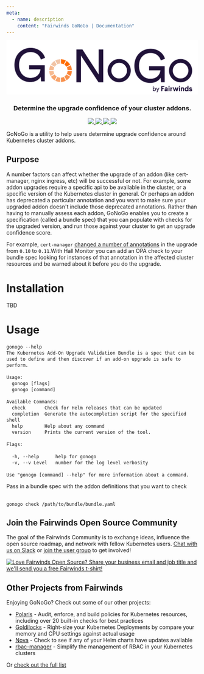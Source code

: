 ```yaml
---
meta:
  - name: description
    content: "Fairwinds GoNoGo | Documentation"
---
```

<div align="center" class="no-border">
  <img src="/img/gonogo-logo.png" alt="GoNoGo Logo">
  <br>
  <h3>Determine the upgrade confidence of your cluster addons.</h3>
  <a href="https://github.com/FairwindsOps/gonogo/releases">
    <img src="https://img.shields.io/github/v/release/FairwindsOps/gonogo">
  </a>
  <a href="https://goreportcard.com/report/github.com/FairwindsOps/gonogo">
    <img src="https://goreportcard.com/badge/github.com/FairwindsOps/gonogo">
  </a>
  <a href="https://circleci.com/gh/FairwindsOps/gonogo.svg">
    <img src="https://circleci.com/gh/FairwindsOps/gonogo.svg?style=svg">
  </a>
  <a href="https://insights.fairwinds.com/gh/FairwindsOps/gonogo">
    <img src="https://insights.fairwinds.com/v0/gh/FairwindsOps/gonogo/badge.svg">
  </a>
</div>


GoNoGo is a utility to help users determine upgrade confidence around Kubernetes cluster addons.

## Purpose
A number factors can affect whether the upgrade of an addon (like cert-manager, nginx ingress, etc) will be successful or not. For example, some addon upgrades require a specific api to be available in the cluster, or a specific version of the Kubernetes cluster in general. Or perhaps an addon has deprecated a particular annotation and you want to make sure your upgraded addon doesn't include those deprecated annotations. Rather than having to manually assess each addon, GoNoGo enables you to create a specification (called a bundle spec) that you can populate with checks for the upgraded version, and run those against your cluster to get an upgrade confidence score.

For example, `cert-manager` [changed a number of annotations](https://cert-manager.io/docs/installation/upgrading/upgrading-0.10-0.11/#additional-annotation-changes) in the upgrade from `0.10` to `0.11`.With Hall Monitor you can add an OPA check to your bundle spec looking for instances of that annotation in the affected cluster resources and be warned about it before you do the upgrade.



# Installation
TBD

# Usage
```
gonogo --help
The Kubernetes Add-On Upgrade Validation Bundle is a spec that can be used to define and then discover if an add-on upgrade is safe to perform.

Usage:
  gonogo [flags]
  gonogo [command]

Available Commands:
  check       Check for Helm releases that can be updated
  completion  Generate the autocompletion script for the specified shell
  help        Help about any command
  version     Prints the current version of the tool.

Flags:

  -h, --help      help for gonogo
  -v, --v Level   number for the log level verbosity

Use "gonogo [command] --help" for more information about a command.

```

Pass in a bundle spec with the addon definitions that you want to check
```

gonogo check /path/to/bundle/bundle.yaml

```



<!-- Begin boilerplate -->
## Join the Fairwinds Open Source Community

The goal of the Fairwinds Community is to exchange ideas, influence the open source roadmap,
and network with fellow Kubernetes users.
[Chat with us on Slack](https://join.slack.com/t/fairwindscommunity/shared_invite/zt-e3c6vj4l-3lIH6dvKqzWII5fSSFDi1g)
or
[join the user group](https://www.fairwinds.com/open-source-software-user-group) to get involved!


<a href="https://www.fairwinds.com/t-shirt-offer?utm_source=gonogo&utm_medium=gonogo&utm_campaign=gonogo-tshirt">

 <img src="https://www.fairwinds.com/hubfs/Doc_Banners/Fairwinds_OSS_User_Group_740x125_v6.png" alt="Love Fairwinds Open Source? Share your business email and job title and we'll send you a free Fairwinds t-shirt!" />
</a>

## Other Projects from Fairwinds


Enjoying GoNoGo? Check out some of our other projects:

* [Polaris](https://github.com/FairwindsOps/Polaris) - Audit, enforce, and build policies for Kubernetes resources, including over 20 built-in checks for best practices
* [Goldilocks](https://github.com/FairwindsOps/Goldilocks) - Right-size your Kubernetes Deployments by compare your memory and CPU settings against actual usage
* [Nova](https://github.com/FairwindsOps/Nova) - Check to see if any of your Helm charts have updates available
* [rbac-manager](https://github.com/FairwindsOps/rbac-manager) - Simplify the management of RBAC in your Kubernetes clusters

Or [check out the full list](https://www.fairwinds.com/open-source-software?utm_source=gonogo&utm_medium=gonogo&utm_campaign=gonogo)

